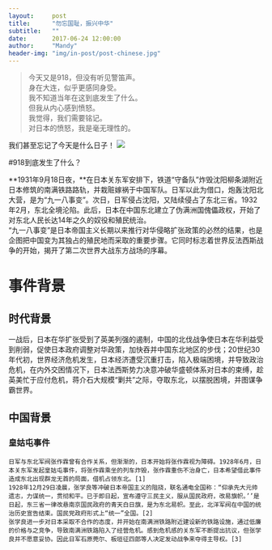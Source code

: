 ```yaml
---
layout:     post
title:      "勿忘国耻，振兴中华"
subtitle:   ""
date:       2017-06-24 12:00:00
author:     "Mandy"
header-img: "img/in-post/post-chinese.jpg"
---
```


> 今天又是918，但没有听见警笛声。 
> <br/>
>身在大连，似乎更感同身受。  
> 我不知道当年在这到底发生了什么。    
> 但我从内心感到愤怒。  
> 我觉得，我们需要铭记。  
> 对日本的愤怒，我是毫无理性的。


我们甚至忘记了今天是什么日子！
![](https://ss0.bdstatic.com/70cFvHSh_Q1YnxGkpoWK1HF6hhy/it/u=63163898,2824192642&fm=27&gp=0.jpg)


#918到底发生了什么？ 

**1931年9月18日夜，**在日本关东军安排下，铁道“守备队”炸毁沈阳柳条湖附近日本修筑的南满铁路路轨，并栽赃嫁祸于中国军队。日军以此为借口，炮轰沈阳北大营，是为“九一八事变”。次日，日军侵占沈阳，又陆续侵占了东北三省。1932年2月，东北全境沦陷。此后，日本在中国东北建立了伪满洲国傀儡政权，开始了对东北人民长达14年之久的奴役和殖民统治。<br/>
“九一八事变”是日本帝国主义长期以来推行对华侵略扩张政策的必然的结果，也是企图把中国变为其独占的殖民地而采取的重要步骤。它同时标志着世界反法西斯战争的开始，揭开了第二次世界大战东方战场的序幕。 


# 事件背景 #


## 时代背景 ##
一战后，日本在华扩张受到了英美列强的遏制，中国的北伐战争使日本在华利益受到削弱，促使日本政府调整对华政策，加快吞并中国东北地区的步伐；20世纪30年代初，世界经济危机发生，日本经济遭受沉重打击，陷入极端困境，并导致政治危机，在内外交困情况下，日本法西斯势力决意冲破华盛顿体系对日本的束缚，趁英美忙于应付危机，蒋介石大规模“剿共”之际，夺取东北，以摆脱困境，并图谋争霸世界。 


## 中国背景 ##


### 皇姑屯事件 ###
	日军与东北军阀张作霖曾有合作关系，但渐渐的，日本开始将张作霖视为障碍。1928年6月，日本关东军发起皇姑屯事件，将张作霖乘坐的列车炸毁，张作霖重伤不治身亡，日本希望借此事件造成东北出现群龙无首的局面，借机占领东北。[1] 
	1928年12月29日凌晨，张学良等冲破日本帝国主义的阻挠，联名通电全国称：“仰承先大元帅遗志，力谋统一，贯彻和平。已于即日起，宣布遵守三民主义，服从国民政府，改易旗帜。’’是日起，东三省一律改悬南京国民政府的青天白日旗，是为东北易帜。至此，北洋军阀在中国的统治历史宣告结束。国民党政府形式上“统一”全国。[2] 
	张学良进一步对日本采取不合作的态度，并开始在南满洲铁路附近建设新的铁路设施，通过低廉的价格与之竞争，导致南满洲铁路陷入了经营危机。感到危机感的关东军不断提出抗议，但张学良并不愿意妥协。因此日军石原莞尔、板垣征四郎等人决定发动战争来夺得主导权。[3] 



